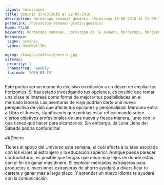```yaml
---
layout: horoscopos
title: geminis 15-08-2016 al 22-08-2016 
description: Horóscopo semanal geminis. Horoscopo 15-08-2016 al 22-08-2016. Horoscopos univision gratis
permalink: /horoscopo-semanal-gratis/geminis/
home: FALSE
keywords: horóscopo semanal, horóscopo de la semana, horóscopo, horóscopo gratis,horóscopos, horóscopo esperanza gracia, horoscopos geminis la semana, horóscopos gratis, Tarot, Astrologia, Zodíaco, geminis, horoscopo gratis
horoscopo:
 signo: geminis
 video: HnmFKVLl2Ks

ogimg: /images/zodiac/geminis.jpg
sitemap:
 priority: 1
 changefreq: 'weekly'
 lastmod: '2016-08-15'
---
```



Este podría ser un momento decisivo en relación a un deseo de ampliar tus horizontes. Si has estado investigando tus opciones, es posible que tomar una clase te interese como forma de mejorar tus posibilidades en el mercado laboral. Las aventuras de viaje podrían darte una nueva perspectiva de vida que afecte tus opciones y personalidad. Mercurio entra a Libra el Jueves, significando que podrías estar reflexionando sobre ciertos objetivos profesionales de una nueva y fresca manera, junto con lo que tienes que hacer para alcanzarlos. Sin embargo, ¡la Luna Llena del Sábado podría confundirte!

##Dinero

Tienes el apoyo del Universo esta semana, el cuál afecta a tu área asociada con los viajes al extranjero y la educación superior. Aunque pueda parecer contradictorio, es posible que tengas que mirar muy lejos de donde estás con el fin de ganar más dinero. El explorar mercados extranjeros para productos e inversiones extranjeras de ahorro ayudará a diversificar tu cartera y ganar más a largo plazo. Y aprender un nuevo idioma te ayudará con la comunicación.